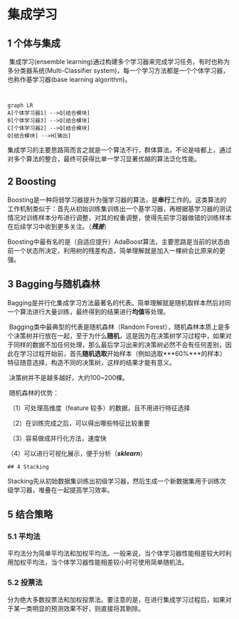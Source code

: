 # 集成学习

## 1 个体与集成

​		集成学习(ensemble learning)通过构建多个学习器来完成学习任务，有时也称为多分类器系统(Multi-Classifier system)，每一个学习方法都是一个个体学习器，也称作基学习器(base learning algorithm)。

```mermaid


graph LR
A[个体学习器1] -->Q[结合模块]
B[个体学习器3] -->Q[结合模块]
C[个体学习器2] -->Q[结合模块]
Q[结合模块] -->H[输出]
```

​		集成学习的主要思路简而言之就是一个算法不行，群体算法，不论是啥都上，通过对多个算法的整合，最终可获得比单一学习显著优越的算法泛化性能。

## 2 Boosting

​		Boosting是一种将弱学习器提升为强学习器的算法，是**串行**工作的。这类算法的工作机制类似于：首先从初始训练集训练出一个基学习器，再根据基学习器的测试情况对训练样本分布进行调整，对其的权重调整，使得先前学习器做错的训练样本在后续学习中收到更多关注。（***残差***）

​		Boosting中最有名的是（自适应提升）AdaBoost算法，主要思路是当前的状态由前一个状态所决定，利用树的残差构造，简单理解就是加入一棵树会比原来的更强。

## 3 Bagging与随机森林

​		Bagging是并行化集成学习方法最著名的代表。简单理解就是随机取样本然后对同一个算法进行大量训练，最终得到的结果进行**均值**等处理。

​		Bagging类中最典型的代表是随机森林（Random Forest），随机森林本质上是多个决策树并行放在一起，至于为什么**随机**，这是因为在决策树学习过程中，如果对于同样的数据不加任何处理，那么最后学习出来的决策树必然不会有任何差别，因此在学习过程开始前，首先**随机选取**开始样本（例如选取***60%***的样本）特征随意选择，构造不同的决策树，这样的结果才能有意义。

​		决策树并不是越多越好，大约100~200棵。

​		随机森林的优势：

​		（1）可处理高维度（feature 较多）的数据，且不用进行特征选择

​		（2）在训练完成之后，可以得出哪些特征比较重要

​		（3）容易做成并行化方法，速度快

​		（4）可以进行可视化展示，便于分析（***sklearn***）

	## 4 Stacking

​		Stacking先从初始数据集训练出初级学习器，然后生成一个新数据集用于训练次级学习器，堆叠在一起提高学习效率。

## 5 结合策略

### 5.1 平均法

​		平均法分为简单平均法和加权平均法。一般来说，当个体学习器性能相差较大时利用加权平均法，当个体学习器性能相差较小时可使用简单随机法。

### 5.2 投票法

​		分为绝大多数投票法和加权投票法。要注意的是，在进行集成学习过程后，如果对于某一类明显的预测效果不好，则直接将其剔除。
